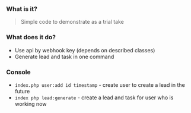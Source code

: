 ### What is it?
> Simple code to  demonstrate as a trial take

### What does it do?
* Use api by webhook key (depends on described classes)
* Generate lead and task in one command

### Console
* `index.php user:add id timestamp` - create user to create a lead in the future
* `index php lead:generate` - create a lead and task for user who is working now